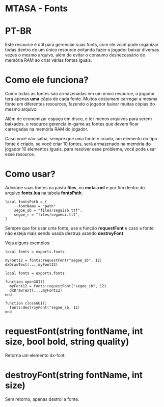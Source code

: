 # MTASA - Fonts

# PT-BR

Este resource é útil para gerenciar suas fonts, com ele você pode organizar todas dentro de um único resource evitando fazer o jogador baixar diversas vezes o mesmo arquivo, além de evitar o consumo desnecessário de memória RAM ao criar várias fontes iguais.

# Como ele funciona?
Como todas as fontes são armazenadas em um único resource, o jogador terá apenas **uma** cópia de cada fonte. Muitos costumam carregar a mesma fonte em diferentes resources, fazendo o jogador baixar muitas cópias do mesmo arquivo.

Além de economizar espaço em disco, e ter menos arquivos para serem baixados, o resource gerencia in-game as fontes que devem ficar carregadas na memória RAM do jogador.

Caso você não saiba, sempre que uma fonte é criada, um elemento do tipo fonte é criado, se você criar 10 fontes, será armazenado na memória do jogador 10 elementos iguais, para resolver esse problema, você pode usar esse resource.

# Como usar?

Adicione suas fontes na pasta **files**, no **meta.xml** e por fim dentro do arquivo **fonts.lua** na tabela **fontsPath**.
```
local fontsPath = {
    --fontName = "path"
    segoe_sb = "files/seguisb.ttf",
    segoe_r = "files/segoeui.ttf",
}
```

Sempre que for usar uma fonte, use a função **requestFont** e caso a fonte não esteja mais sendo usada destrua usando **destroyFont**

Veja alguns exemplos:
```
local fonts = exports.fonts

myFont12 = fonts:requestFont("segoe_sb", 12)
dxDrawText(...,myFont12)
```

```
local fonts = exports.fonts

function openGUI()
  myFont12 = fonts:requestFont("segoe_sb", 12)
  dxDrawText(...,myFont12)
end

function closeGUI()
  fonts:destroyFont("segoe_sb, 12)
end
```

# requestFont(string fontName, int size, bool bold, string quality)
Retorna um elemento dx-font.

# destroyFont(string fontName, int size)
Sem retorno, apenas destroi a fonte.
